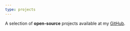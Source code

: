 ```yaml
---
type: projects
---
```


A selection of **open-source** projects available at my
[GitHub](https://github.com/fernandomachado90/).
